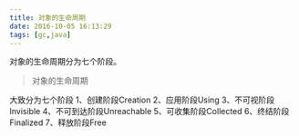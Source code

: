 ```yaml
---
title: 对象的生命周期
date: 2016-10-05 16:13:29
tags: [gc,java]
---
```

对象的生命周期分为七个阶段。
<!--more-->

>   对象的生命周期

大致分为七个阶段
1、创建阶段Creation
2、应用阶段Using
3、不可视阶段Invisible
4、不可到达阶段Unreachable
5、可收集阶段Collected
6、终结阶段Finalized
7、释放阶段Free